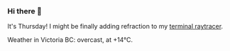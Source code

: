 ### Hi there :wave:

It's Thursday! I might be finally adding refraction to my [terminal raytracer](https://github.com/bewuethr/bash-raytracer).

Weather in Victoria BC: overcast, at +14°C.
